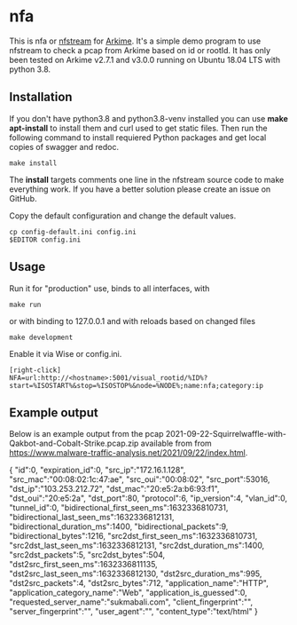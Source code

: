 # nfa

This is nfa or [nfstream]() for [Arkime](https://www.arkime.com). It's a simple demo program to use nfstream to check a pcap from Arkime based on id or rootId. It has only been tested on Arkime v2.7.1 and v3.0.0 running on Ubuntu 18.04 LTS with python 3.8.

## Installation

If you don't have python3.8 and python3.8-venv installed you can use **make apt-install** to install them and curl used to get static files. Then run the following command to install requiered Python packages and get local copies of swagger and redoc.

    make install

The **install** targets comments one line in the nfstream source code to make everything work. If you have a better solution please create an issue on GitHub.

Copy the default configuration and change the default values.

    cp config-default.ini config.ini
    $EDITOR config.ini

## Usage

Run it for "production" use, binds to all interfaces,  with

    make run

or with binding to 127.0.0.1 and with reloads based on changed files

    make development

Enable it via Wise or config.ini.

    [right-click]
    NFA=url:http://<hostname>:5001/visual_rootid/%ID%?start=%ISOSTART%&stop=%ISOSTOP%&node=%NODE%;name:nfa;category:ip

## Example output

Below is an example output from the pcap 2021-09-22-Squirrelwaffle-with-Qakbot-and-Cobalt-Strike.pcap.zip available from from https://www.malware-traffic-analysis.net/2021/09/22/index.html.

{
    "id":0,
    "expiration_id":0,
    "src_ip":"172.16.1.128",
    "src_mac":"00:08:02:1c:47:ae",
    "src_oui":"00:08:02",
    "src_port":53016,
    "dst_ip":"103.253.212.72",
    "dst_mac":"20:e5:2a:b6:93:f1",
    "dst_oui":"20:e5:2a",
    "dst_port":80,
    "protocol":6,
    "ip_version":4,
    "vlan_id":0,
    "tunnel_id":0,
    "bidirectional_first_seen_ms":1632336810731,
    "bidirectional_last_seen_ms":1632336812131,
    "bidirectional_duration_ms":1400,
    "bidirectional_packets":9,
    "bidirectional_bytes":1216,
    "src2dst_first_seen_ms":1632336810731,
    "src2dst_last_seen_ms":1632336812131,
    "src2dst_duration_ms":1400,
    "src2dst_packets":5,
    "src2dst_bytes":504,
    "dst2src_first_seen_ms":1632336811135,
    "dst2src_last_seen_ms":1632336812130,
    "dst2src_duration_ms":995,
    "dst2src_packets":4,
    "dst2src_bytes":712,
    "application_name":"HTTP",
    "application_category_name":"Web",
    "application_is_guessed":0,
    "requested_server_name":"sukmabali.com",
    "client_fingerprint":"",
    "server_fingerprint":"",
    "user_agent":"",
    "content_type":"text/html"
}
